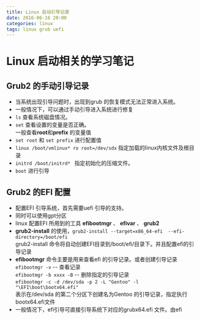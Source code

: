 ```yaml
---
title: Linux 启动引导记录
date: 2016-06-16 20:00
categories: linux
tags: linux grub uefi
---
```


# Linux 启动相关的学习笔记

## Grub2 的手动引导记录
- 当系统出现引导问题时，出现到grub 的恢复模式无法正常进入系统。
- 一般情况下，可以通过手动引导进入系统进行修复
- `ls` 查看系统磁盘情况。
- `set` 查看设置的变量是否正确。  
	一般查看**root**和**prefix** 的变量值
- `set root` 和 `set prefix`  进行配置值
- `linux /boot/vmlinux* ro root=/dev/sdx` 指定加载的linux内核文件及根目录
- `initrd /boot/initrd* ` 指定初始化的压缩文件。
- `boot` 进行引导


## Grub2 的EFI 配置
- 配置EFI 引导系统，首先需要uefi 引导的支持。
- 同时可以使用gpt分区
- linux 配置EFI 所用到的工具 **efibootmgr** 、 **efivar** 、 **grub2**
- **grub2-install** 的使用，`grub2-install --target=x86_64-efi  --efi-directory=/boot/efi`  
  grub2-install 命令将自动创建EFI目录到/boot/efi/目录下。并且配置efi的引导记录
- **efibootmgr** 命令主要是用来查看efi 的引导记录。或者创建引导记录  
  `efibootmgr -v` -- 查看记录  
  `efibootmgr -b xxxx -B` -- 删除指定的引导记录  
  `efibootmgr -c -d /dev/sda -p 2 -L "Gentoo" -l "\EFI\boot\bootx64.efi"`  
  表示在/dev/sda 的第二个分区下创建名为Gentoo 的引导记录，指定执行bootx64.efi文件
- 一般情况下，efi引导可直接引导系统下对应的grubx64.efi 文件。由efi
